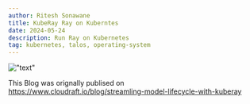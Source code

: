 ```yaml
---
author: Ritesh Sonawane
title: KubeRay Ray on Kuberntes
date: 2024-05-24 
description: Run Ray on Kubernetes
tag: kubernetes, talos, operating-system 
---
```

!["text"](https://www.cloudraft.io/_next/image?url=https%3A%2F%2Fres.cloudinary.com%2Fdfee67kdq%2Fimage%2Fupload%2Fq_auto%2Cf_auto%2Cc_fill%2Car_5%3A2%2Cw_1200%2Fbanner%2FKuberay_1_1_tjybyc&w=1200&q=75)

This Blog was orignally publised on https://www.cloudraft.io/blog/streamling-model-lifecycle-with-kuberay